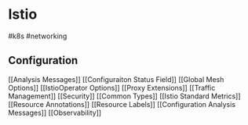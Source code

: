 # Istio
#k8s #networking

## Configuration
[[Analysis Messages]]
[[Configuraiton Status Field]]
[[Global Mesh Options]]
[[IstioOperator Options]]
[[Proxy Extensions]]
[[Traffic Management]]
[[Security]]
[[Common Types]]
[[Istio Standard Metrics]]
[[Resource Annotations]]
[[Resource Labels]]
[[Configuration Analysis Messages]]
[[Observability]]
